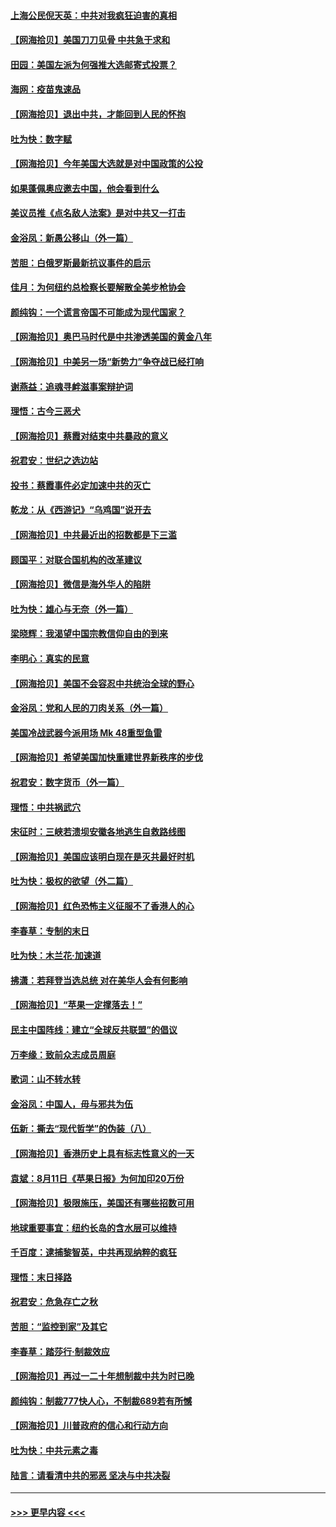 #### [上海公民倪天英：中共对我疯狂迫害的真相](../pages/nsc993/n12356341.md?t=08260951) 
#### [【网海拾贝】美国刀刀见骨 中共急于求和](../pages/nsc993/n12355511.md?t=08260951) 
#### [田园：美国左派为何强推大选邮寄式投票？](../pages/nsc993/n12352963.md?t=08260951) 
#### [海网：疫苗鬼速品](../pages/nsc993/n12354438.md?t=08260951) 
#### [【网海拾贝】退出中共，才能回到人民的怀抱](../pages/nsc993/n12352634.md?t=08260951) 
#### [吐为快：数字赋](../pages/nsc993/n12352317.md?t=08260951) 
#### [【网海拾贝】今年美国大选就是对中国政策的公投](../pages/nsc993/n12350973.md?t=08260951) 
#### [如果蓬佩奥应邀去中国，他会看到什么](../pages/nsc993/n12350945.md?t=08260951) 
#### [美议员推《点名敌人法案》是对中共又一打击](../pages/nsc993/n12350765.md?t=08260951) 
#### [金浴凤：新愚公移山（外一篇）](../pages/nsc993/n12350253.md?t=08260951) 
#### [苦胆：白俄罗斯最新抗议事件的启示](../pages/nsc993/n12349989.md?t=08260951) 
#### [佳月：为何纽约总检察长要解散全美步枪协会](../pages/nsc993/n12349939.md?t=08260951) 
#### [颜纯钩：一个谎言帝国不可能成为现代国家？](../pages/nsc993/n12349898.md?t=08260951) 
#### [【网海拾贝】奥巴马时代是中共渗透美国的黄金八年](../pages/nsc993/n12349284.md?t=08260951) 
#### [【网海拾贝】中美另一场“新势力”争夺战已经打响](../pages/nsc993/n12346998.md?t=08260951) 
#### [谢燕益：追魂寻衅滋事案辩护词](../pages/nsc993/n12346892.md?t=08260951) 
#### [理悟：古今三恶犬](../pages/nsc993/n12345190.md?t=08260951) 
#### [【网海拾贝】蔡霞对结束中共暴政的意义](../pages/nsc993/n12344263.md?t=08260951) 
#### [祝君安：世纪之选边站](../pages/nsc993/n12342382.md?t=08260951) 
#### [投书：蔡霞事件必定加速中共的灭亡](../pages/nsc993/n12341881.md?t=08260951) 
#### [乾龙：从《西游记》“乌鸡国”说开去](../pages/nsc993/n12341690.md?t=08260951) 
#### [【网海拾贝】中共最近出的招数都是下三滥](../pages/nsc993/n12341593.md?t=08260951) 
#### [顾国平：对联合国机构的改革建议](../pages/nsc993/n12339928.md?t=08260951) 
#### [【网海拾贝】微信是海外华人的陷阱](../pages/nsc993/n12338868.md?t=08260951) 
#### [吐为快：雄心与无奈（外一篇）](../pages/nsc993/n12338132.md?t=08260951) 
#### [梁晓辉：我渴望中国宗教信仰自由的到来](../pages/nsc993/n12336657.md?t=08260951) 
#### [李明心：真实的民意](../pages/nsc993/n12336089.md?t=08260951) 
#### [【网海拾贝】美国不会容忍中共统治全球的野心](../pages/nsc993/n12336063.md?t=08260951) 
#### [金浴凤：党和人民的刀肉关系（外一篇）](../pages/nsc993/n12335834.md?t=08260951) 
#### [美国冷战武器今派用场 Mk 48重型鱼雷](../pages/nsc993/n12335354.md?t=08260951) 
#### [【网海拾贝】希望美国加快重建世界新秩序的步伐](../pages/nsc993/n12334224.md?t=08260951) 
#### [祝君安：数字货币（外一篇）](../pages/nsc993/n12334186.md?t=08260951) 
#### [理悟：中共祸武穴](../pages/nsc993/n12333962.md?t=08260951) 
#### [宋征时：三峡若溃坝安徽各地逃生自救路线图](../pages/nsc993/n12332450.md?t=08260951) 
#### [【网海拾贝】美国应该明白现在是灭共最好时机](../pages/nsc993/n12332313.md?t=08260951) 
#### [吐为快：极权的欲望（外二篇）](../pages/nsc993/n12332089.md?t=08260951) 
#### [【网海拾贝】红色恐怖主义征服不了香港人的心](../pages/nsc993/n12329296.md?t=08260951) 
#### [李春草：专制的末日](../pages/nsc993/n12329079.md?t=08260951) 
#### [吐为快：木兰花‧加速道](../pages/nsc993/n12327366.md?t=08260951) 
#### [拂潇：若拜登当选总统 对在美华人会有何影响](../pages/nsc993/n12295996.md?t=08260951) 
#### [【网海拾贝】“苹果一定撑落去！”](../pages/nsc993/n12326784.md?t=08260951) 
#### [民主中国阵线：建立“全球反共联盟”的倡议](../pages/nsc993/n12324177.md?t=08260951) 
#### [万李缘：致前众志成员周庭](../pages/nsc993/n12324635.md?t=08260951) 
#### [歌词：山不转水转](../pages/nsc993/n12324599.md?t=08260951) 
#### [金浴凤：中国人，毋与邪共为伍](../pages/nsc993/n12324257.md?t=08260951) 
#### [伍新：撕去“现代哲学”的伪装（八）](../pages/nsc993/n12324188.md?t=08260951) 
#### [【网海拾贝】香港历史上具有标志性意义的一天](../pages/nsc993/n12324021.md?t=08260951) 
#### [袁斌：8月11日《苹果日报》为何加印20万份](../pages/nsc993/n12323955.md?t=08260951) 
#### [【网海拾贝】极限施压，美国还有哪些招数可用](../pages/nsc993/n12322512.md?t=08260951) 
#### [地球重要事宜：纽约长岛的含水层可以维持](../pages/nsc993/n12321844.md?t=08260951) 
#### [千百度：逮捕黎智英，中共再现纳粹的疯狂](../pages/nsc993/n12321777.md?t=08260951) 
#### [理悟：末日择路](../pages/nsc993/n12320812.md?t=08260951) 
#### [祝君安：危急存亡之秋](../pages/nsc993/n12320795.md?t=08260951) 
#### [苦胆：“监控到家”及其它](../pages/nsc993/n12320751.md?t=08260951) 
#### [李春草：踏莎行·制裁效应](../pages/nsc993/n12318290.md?t=08260951) 
#### [【网海拾贝】再过一二十年想制裁中共为时已晚](../pages/nsc993/n12318195.md?t=08260951) 
#### [颜纯钩：制裁777快人心，不制裁689若有所憾](../pages/nsc993/n12316912.md?t=08260951) 
#### [【网海拾贝】川普政府的信心和行动方向](../pages/nsc993/n12316673.md?t=08260951) 
#### [吐为快：中共元素之毒](../pages/nsc993/n12316547.md?t=08260951) 
#### [陆言：请看清中共的邪恶 坚决与中共决裂](../pages/nsc993/n12315784.md?t=08260951) 

----
#### [ >>> 更早内容 <<< ](../indexes/nsc993-earlier.md)
